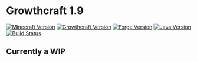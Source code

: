 # Growthcraft 1.9

[![Minecraft Version](http://img.shields.io/minecraft/1.9.png?color=green)](https://minecraft.net/)
[![Growthcraft Version](http://img.shields.io/george-washington-carver-1.9/7.0.0.png?color=green)](https://github.com/TimelessModdingTeam/George-Washington-Carver-1.9)
[![Forge Version](http://img.shields.io/forge/12.16.0.1865-1.9.png?color=green)](http://files.minecraftforge.net/)
[![Java Version](http://img.shields.io/java/7.png?color=green)](https://www.java.com/en/)
[![Build Status](https://travis-ci.org/TimelessModdingTeam/George-Washington-Carver-1.9.svg?branch=master)](https://travis-ci.org/TimelessModdingTeam/George-Washington-Carver-1.9)

## Currently a WIP
